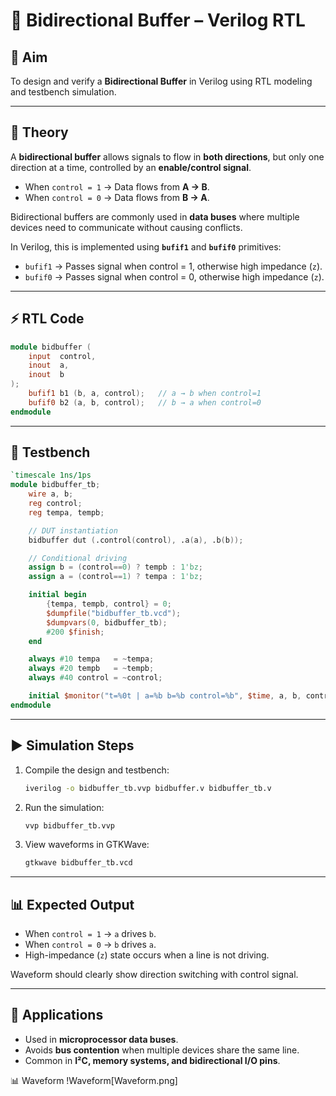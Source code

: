 
# 🔀 Bidirectional Buffer – Verilog RTL

## 📌 Aim

To design and verify a **Bidirectional Buffer** in Verilog using RTL modeling and testbench simulation.

---

## 📖 Theory

A **bidirectional buffer** allows signals to flow in **both directions**, but only one direction at a time, controlled by an **enable/control signal**.

* When `control = 1` → Data flows from **A → B**.
* When `control = 0` → Data flows from **B → A**.

Bidirectional buffers are commonly used in **data buses** where multiple devices need to communicate without causing conflicts.

In Verilog, this is implemented using **`bufif1`** and **`bufif0`** primitives:

* `bufif1` → Passes signal when control = 1, otherwise high impedance (`z`).
* `bufif0` → Passes signal when control = 0, otherwise high impedance (`z`).

---

## ⚡ RTL Code

```verilog
module bidbuffer (
    input  control,
    inout  a,
    inout  b
);
    bufif1 b1 (b, a, control);   // a → b when control=1
    bufif0 b2 (a, b, control);   // b → a when control=0
endmodule
```

---

## 🧪 Testbench

```verilog
`timescale 1ns/1ps
module bidbuffer_tb;
    wire a, b;
    reg control;
    reg tempa, tempb;

    // DUT instantiation
    bidbuffer dut (.control(control), .a(a), .b(b));

    // Conditional driving
    assign b = (control==0) ? tempb : 1'bz;
    assign a = (control==1) ? tempa : 1'bz;

    initial begin
        {tempa, tempb, control} = 0;
        $dumpfile("bidbuffer_tb.vcd");
        $dumpvars(0, bidbuffer_tb);
        #200 $finish;
    end

    always #10 tempa   = ~tempa;
    always #20 tempb   = ~tempb;
    always #40 control = ~control;

    initial $monitor("t=%0t | a=%b b=%b control=%b", $time, a, b, control);
endmodule
```

---

## ▶️ Simulation Steps

1. Compile the design and testbench:

   ```bash
   iverilog -o bidbuffer_tb.vvp bidbuffer.v bidbuffer_tb.v
   ```
2. Run the simulation:

   ```bash
   vvp bidbuffer_tb.vvp
   ```
3. View waveforms in GTKWave:

   ```bash
   gtkwave bidbuffer_tb.vcd
   ```

---

## 📊 Expected Output

* When `control = 1` → `a` drives `b`.
* When `control = 0` → `b` drives `a`.
* High-impedance (`z`) state occurs when a line is not driving.

Waveform should clearly show direction switching with control signal.

---

## 📝 Applications

* Used in **microprocessor data buses**.
* Avoids **bus contention** when multiple devices share the same line.
* Common in **I²C, memory systems, and bidirectional I/O pins**.


📊 Waveform
!Waveform[Waveform.png]


